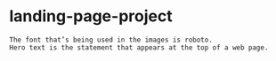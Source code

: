 # landing-page-project


    The font that’s being used in the images is roboto.
    Hero text is the statement that appears at the top of a web page.
